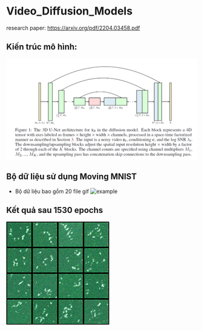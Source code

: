# Video_Diffusion_Models
research paper: https://arxiv.org/pdf/2204.03458.pdf

## Kiến trúc mô hình: 
![image](/assert/model.png)

## Bộ dữ liệu sử dụng **Moving MNIST**
- Bộ dữ liệu bao gồm 20 file gif
![example](/assert/sequence_0.gif)

## Kết quả sau 1530 epochs
![result](/assert/153.gif)
